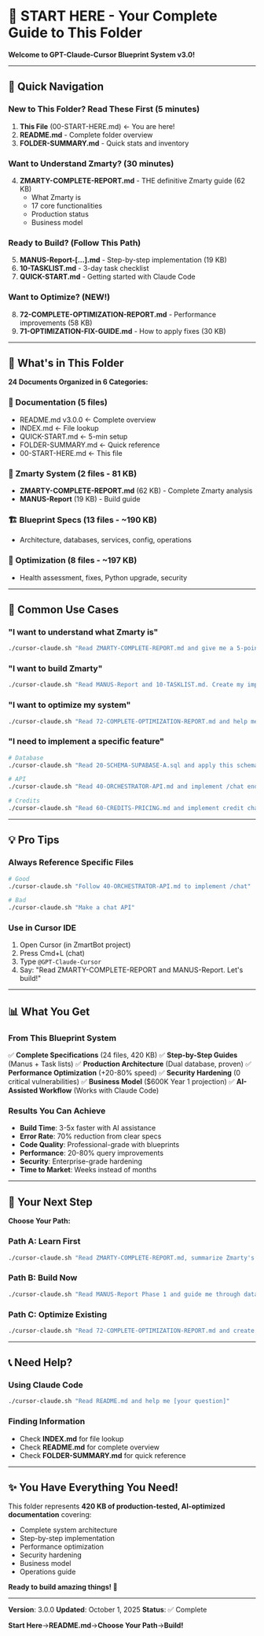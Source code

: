 # 🎯 START HERE - Your Complete Guide to This Folder

**Welcome to GPT-Claude-Cursor Blueprint System v3.0!**

---

## 🚀 Quick Navigation

### New to This Folder? Read These First (5 minutes)

1. **This File** (00-START-HERE.md) ← You are here!
2. **README.md** - Complete folder overview
3. **FOLDER-SUMMARY.md** - Quick stats and inventory

### Want to Understand Zmarty? (30 minutes)

4. **ZMARTY-COMPLETE-REPORT.md** - THE definitive Zmarty guide (62 KB)
   - What Zmarty is
   - 17 core functionalities
   - Production status
   - Business model

### Ready to Build? (Follow This Path)

5. **MANUS-Report-[...].md** - Step-by-step implementation (19 KB)
6. **10-TASKLIST.md** - 3-day task checklist
7. **QUICK-START.md** - Getting started with Claude Code

### Want to Optimize? (NEW!)

8. **72-COMPLETE-OPTIMIZATION-REPORT.md** - Performance improvements (58 KB)
9. **71-OPTIMIZATION-FIX-GUIDE.md** - How to apply fixes (30 KB)

---

## 📁 What's in This Folder

**24 Documents Organized in 6 Categories:**

### 📖 Documentation (5 files)
- README.md v3.0.0 ← Complete overview
- INDEX.md ← File lookup
- QUICK-START.md ← 5-min setup
- FOLDER-SUMMARY.md ← Quick reference
- 00-START-HERE.md ← This file

### 🤖 Zmarty System (2 files - 81 KB)
- **ZMARTY-COMPLETE-REPORT.md** (62 KB) - Complete Zmarty analysis
- **MANUS-Report** (19 KB) - Build guide

### 🏗️ Blueprint Specs (13 files - ~190 KB)
- Architecture, databases, services, config, operations

### 🚀 Optimization (8 files - ~197 KB)
- Health assessment, fixes, Python upgrade, security

---

## 🎯 Common Use Cases

### "I want to understand what Zmarty is"

```bash
./cursor-claude.sh "Read ZMARTY-COMPLETE-REPORT.md and give me a 5-point executive summary"
```

### "I want to build Zmarty"

```bash
./cursor-claude.sh "Read MANUS-Report and 10-TASKLIST.md. Create my implementation plan."
```

### "I want to optimize my system"

```bash
./cursor-claude.sh "Read 72-COMPLETE-OPTIMIZATION-REPORT.md and help me apply these fixes"
```

### "I need to implement a specific feature"

```bash
# Database
./cursor-claude.sh "Read 20-SCHEMA-SUPABASE-A.sql and apply this schema"

# API
./cursor-claude.sh "Read 40-ORCHESTRATOR-API.md and implement /chat endpoint"

# Credits
./cursor-claude.sh "Read 60-CREDITS-PRICING.md and implement credit charging"
```

---

## 💡 Pro Tips

### Always Reference Specific Files

```bash
# Good
./cursor-claude.sh "Follow 40-ORCHESTRATOR-API.md to implement /chat"

# Bad
./cursor-claude.sh "Make a chat API"
```

### Use in Cursor IDE

1. Open Cursor (in ZmartBot project)
2. Press Cmd+L (chat)
3. Type `@GPT-Claude-Cursor`
4. Say: "Read ZMARTY-COMPLETE-REPORT and MANUS-Report. Let's build!"

---

## 📊 What You Get

### From This Blueprint System

✅ **Complete Specifications** (24 files, 420 KB)
✅ **Step-by-Step Guides** (Manus + Task lists)
✅ **Production Architecture** (Dual database, proven)
✅ **Performance Optimization** (+20-80% speed)
✅ **Security Hardening** (0 critical vulnerabilities)
✅ **Business Model** ($600K Year 1 projection)
✅ **AI-Assisted Workflow** (Works with Claude Code)

### Results You Can Achieve

- **Build Time**: 3-5x faster with AI assistance
- **Error Rate**: 70% reduction from clear specs
- **Code Quality**: Professional-grade with blueprints
- **Performance**: 20-80% query improvements
- **Security**: Enterprise-grade hardening
- **Time to Market**: Weeks instead of months

---

## 🎉 Your Next Step

**Choose Your Path:**

### Path A: Learn First

```bash
./cursor-claude.sh "Read ZMARTY-COMPLETE-REPORT.md, summarize Zmarty's value proposition and core features"
```

### Path B: Build Now

```bash
./cursor-claude.sh "Read MANUS-Report Phase 1 and guide me through database setup"
```

### Path C: Optimize Existing

```bash
./cursor-claude.sh "Read 72-COMPLETE-OPTIMIZATION-REPORT.md and create my optimization checklist"
```

---

## 📞 Need Help?

### Using Claude Code

```bash
./cursor-claude.sh "Read README.md and help me [your question]"
```

### Finding Information
- Check **INDEX.md** for file lookup
- Check **README.md** for complete overview
- Check **FOLDER-SUMMARY.md** for quick reference

---

## ✨ You Have Everything You Need!

This folder represents **420 KB of production-tested, AI-optimized documentation** covering:

- Complete system architecture
- Step-by-step implementation
- Performance optimization
- Security hardening
- Business model
- Operations guide

**Ready to build amazing things! 🚀**

---

**Version**: 3.0.0
**Updated**: October 1, 2025
**Status**: ✅ Complete

**Start Here**→**README.md**→**Choose Your Path**→**Build!**
